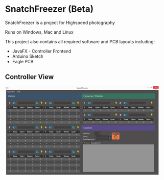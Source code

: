 # SnatchFreezer (Beta)
SnatchFreezer is a project for Highspeed photography

Runs on Windows, Mac and Linux

This project also contains all required software and PCB layouts including:
- JavaFX - Controller Frontend
- Arduino Sketch
- Eagle PCB



## Controller View
![screenshot1](https://github.com/guidobonerz/snatchfreezer/blob/develop/docs/ControllerView.png)
